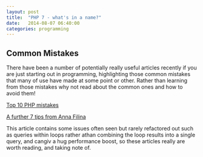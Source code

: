 ```yaml
---
layout: post
title:  "PHP 7 - what's in a name?"
date:   2014-08-07 06:40:00
categories: programming
---
```


## Common Mistakes

There have been a number of potentially really useful articles recently if you are just starting out in programming, 
highlighting those common mistakes that many of use have made at some point or other. Rather than learning from those 
mistakes why not read about the common ones and how to avoid them!

[Top 10 PHP mistakes](http://www.toptal.com/php/10-most-common-mistakes-php-programmers-make)

[A further 7 tips from Anna Filina](http://afilina.com/common-php-mistakes/)

This article contains some issues often seen but rarely refactored out such as queries within loops rather athan combining the loop results into a single query, and cangiv a hug performance boost, so these articles really are worth reading, and taking note of.
